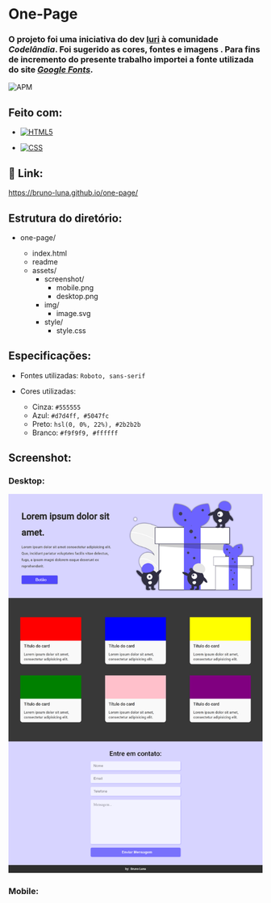 # **One-Page**

### O projeto foi uma iniciativa do dev [**Iuri**](https://github.com/iuricode) à comunidade *Codelândia*. Foi sugerido as cores, fontes e imagens . Para fins de incremento do presente trabalho importei a fonte utilizada do site [*Google Fonts*](https://fonts.google.com/).



![APM](https://camo.githubusercontent.com/2b5be4f21ba05bac285e81a1a1f11036ee50ca3bb9b2b7b00a3cd1cf0589b2fc/68747470733a2f2f696d672e736869656c64732e696f2f61706d2f6c2f76696d2d6d6f64653f636f6c6f723d626c7565)

## Feito com:

- [![HTML5](https://camo.githubusercontent.com/3fd58db04ae96181db91ff9cee08bca4ca6db9db8dd38f2063f26781eaeb67e4/68747470733a2f2f696d672e736869656c64732e696f2f62616467652f2d48544d4c352d3030303030303f7374796c653d666c6174266c6f676f3d68746d6c35)](https://camo.githubusercontent.com/3fd58db04ae96181db91ff9cee08bca4ca6db9db8dd38f2063f26781eaeb67e4/68747470733a2f2f696d672e736869656c64732e696f2f62616467652f2d48544d4c352d3030303030303f7374796c653d666c6174266c6f676f3d68746d6c35)

- [![CSS](https://camo.githubusercontent.com/d738d76484d50c8345c2d01e39364b707285bc7936140858e7909dfe6424efb2/68747470733a2f2f696d672e736869656c64732e696f2f62616467652f2d4353532d3035313232413f7374796c653d666c6174266c6f676f3d43535333266c6f676f436f6c6f723d313537324236)](https://camo.githubusercontent.com/d738d76484d50c8345c2d01e39364b707285bc7936140858e7909dfe6424efb2/68747470733a2f2f696d672e736869656c64732e696f2f62616467652f2d4353532d3035313232413f7374796c653d666c6174266c6f676f3d43535333266c6f676f436f6c6f723d313537324236)

  

  


## :tada:  Link:

https://bruno-luna.github.io/one-page/

## Estrutura do diretório:

- one-page/

  - index.html
  - readme
  - assets/
    - screenshot/
      - mobile.png
      - desktop.png
    - img/
      - image.svg
    - style/
      - style.css
  
  

## Especificações:

- Fontes utilizadas: `Roboto, sans-serif` 

- Cores utilizadas:  

  - Cinza: `#555555`
  - Azul: `#d7d4ff, #5047fc`
  - Preto: `hsl(0, 0%, 22%), #2b2b2b`
  - Branco: `#f9f9f9, #ffffff`

  


## Screenshot: 

### Desktop:

![](https://github.com/Bruno-Luna/one-page/blob/master/assets/screenshot/desktop.png)

### Mobile:

![]()